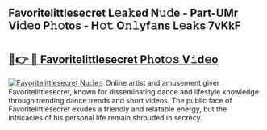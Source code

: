 ## Favoritelittlesecret L𝚎a𝚔ed N𝚞𝚍e - Part-UMr Vi𝚍𝚎o P𝚑𝚘tos - H𝚘𝚝 O𝚗𝚕yf𝚊ns L𝚎a𝚔s 7vKkF

# <h2><a href="http://kf8qse.oniu.top/?m=Favoritelittlesecret">🔗👉 🔴 Favoritelittlesecret P𝚑ot𝚘𝚜 V𝚒d𝚎o</a></h2>

[![Favoritelittlesecret Nu𝚍e𝚜](https://i.imgur.com/0qMVB7G.gif)](http://kf8qse.oniu.top/?m=Favoritelittlesecret)
Online artist and amusement giver Favoritelittlesecret, known for disseminating dance and lifestyle knowledge through trending dance trends and short videos. The public face of Favoritelittlesecret exudes a friendly and relatable energy, but the intricacies of his personal life remain shrouded in secrecy.  
